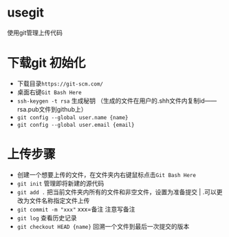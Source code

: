 # usegit
使用git管理上传代码
# 下载git 初始化
+ 下载目录`https://git-scm.com/`
+ 桌面右键`Git Bash Here`
+ `ssh-keygen -t rsa` 生成秘钥 （生成的文件在用户的.shh文件内复制id——rsa.pub文件到github上）
+ `git config --global user.name {name}`  
+ `git config --global user.email {email}`
# 上传步骤  
+ 创建一个想要上传的文件，在文件夹内右键鼠标点击`Git Bash Here`
+ `git init` 管理即将新建的源代码
+ `git add .` 把当前文件夹内所有的文件和非空文件，设置为准备提交 | .可以更改为文件名称指定文件上传
+ `git commit -m "xxx"` xxx=备注 注意写备注
+ `git log` 查看历史记录
+ `git checkout HEAD {name}` 回溯一个文件到最后一次提交的版本

